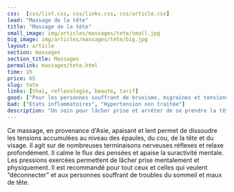 ```yaml
---
css:  [css/list.css, css/links.css, css/article.css]
lead: "Massage de la tête"
title: "Massage de la tête"
small_image: img/articles/massages/tete/small.jpg
big_image: img/articles/massages/tete/big.jpg
layout: article
section: massages
section_title: Massages
permalink: massages/tete.html
time: 1h
price: 65
slug: tete
links: [thai, reflexologie, beaute, tarif]
good: ["Pour les personnes souffrant de bruxisme, migraines et tensions", "Lâcher prise"]
bad: ["Etats inflammatoires", "Hypertension non traitée"]
description: "Un soin pour lâcher prise et arrêter de se prendre la tête!"
---
```

Ce massage, en provenance d'Asie, apaisant et lent permet de dissoudre 
les tensions accumulées au niveau des épaules, du cou, de la tête et du visage. 
Il agit sur de nombreuses terminaisons nerveuses 
réflexes et relaxe profondément.
Il calme le flux des pensées et apaise la suractivité
mentale.
Les pressions exercées permettent de lâcher 
prise mentalement et physiquement.
Il est recommandé pour tout ceux et celles qui
veulent “déconnecter” et aux personnes souffrant
de troubles du sommeil et maux de tête.



